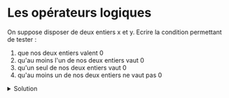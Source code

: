 # Les opérateurs logiques

On suppose disposer de deux entiers x et y.
Ecrire la condition permettant de tester :

1.	que nos deux entiers valent 0
2.	qu'au moins l'un de nos deux entiers vaut 0
3.	qu'un seul de nos deux entiers vaut 0
3.	qu'au moins un de nos deux entiers ne vaut pas 0




    

<details>
<summary>Solution</summary>

1. `x == 0 && y == 0`
2. `x == 0 || y == 0`
3. `(x == 0 && y != 0) || (x != 0 && y == 0)`
4. `x != 0 || y != 0`   `!(x == 0 && y == 0)`


</details>
